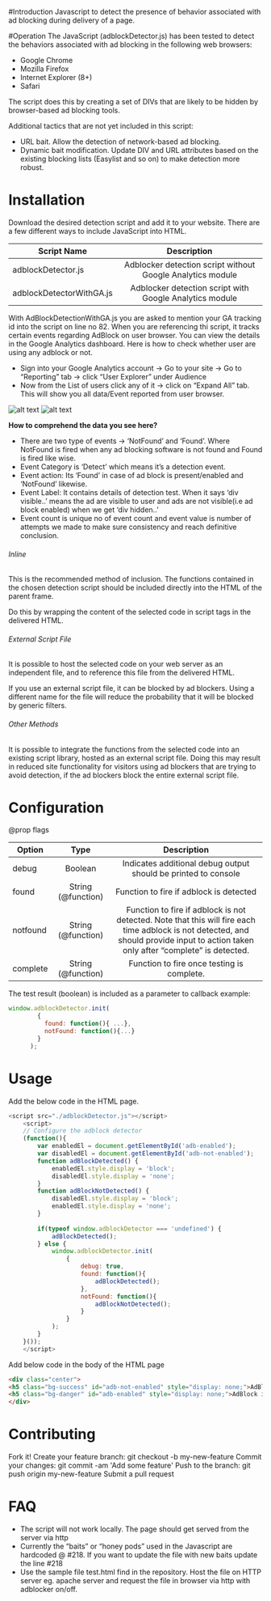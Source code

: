 #Introduction
Javascript to detect the presence of behavior associated with ad blocking during delivery of a page.

#Operation
The JavaScript (adblockDetector.js) has been tested to detect the behaviors associated with ad blocking in the following web browsers:
- Google Chrome
- Mozilla Firefox
- Internet Explorer (8+)
- Safari

The script does this by creating a set of DIVs that are likely to be hidden by browser-based ad blocking tools.  

Additional tactics that are not yet included in this script:
- URL bait.  Allow the detection of network-based ad blocking.  
- Dynamic bait modification.  Update DIV and URL attributes based on the existing blocking lists (Easylist and so on) to make detection more robust.  

# Installation
Download the desired detection script and add it to your website. There are a few different ways to include JavaScript into HTML.  

| Script Name        | Description    |
| ------------- |:-------------:|
| adblockDetector.js     | Adblocker detection script without Google Analytics module | 
| adblockDetectorWithGA.js     | Adblocker detection script with Google Analytics module | 

With AdBlockDetectionWithGA.js you are asked to mention your GA tracking id into the script on line no 82. When you are referencing thi script, it tracks certain events regarding AdBlock on user browser. You can view the details in the Google Analytics dashboard. Here is how to check whether user are using any adblock or not.

- Sign into your Google Analytics account -> Go to your site -> Go to “Reporting” tab -> click “User Explorer” under Audience
- Now from the List of users click any of it -> click on “Expand All” tab. This will show you all data/Event reported from user browser.
 
![alt text](https://s3.amazonaws.com/iab-tech-lab/images/eventfound.png "Event Found")
![alt text](https://s3.amazonaws.com/iab-tech-lab/images/eventnotfound.png "Event Not Found")
 
**How to comprehend the data you see here?**
- There are two type of events -> ‘NotFound’ and ‘Found’. Where NotFound is fired when any ad blocking software is not found and Found is fired like wise.
- Event Category is ‘Detect’ which means it’s a detection event.
- Event action: Its ‘Found’ in case of ad block is present/enabled and ‘NotFound’ likewise.
- Event Label: It contains details of detection test. When it says ‘div visible..’ means the ad are visible to user and ads are not visible(i.e ad block enabled) when we get ‘div hidden..’
- Event count is unique no of event count and event value is number of attempts we made to make sure consistency and reach definitive conclusion.

###### Inline
This is the recommended method of inclusion.  The functions contained in the chosen detection script should be included directly into the HTML of the parent frame.  

Do this by wrapping the content of the selected code in script tags in the delivered HTML.  
###### External Script File
It is possible to host the selected code on your web server as an independent file, and to reference this file from the delivered HTML.  

If you use an external script file, it can be blocked by ad blockers.  Using a different name for the file will reduce the probability that it will be blocked by generic filters. 

###### Other Methods
It is possible to integrate the functions from the selected code into an existing script library, hosted as an external script file.  Doing this may result in reduced site functionality for visitors using ad blockers that are trying to avoid detection, if the ad blockers block the entire external script file.  

# Configuration
@prop flags

| Option        | Type           | Description  |
| ------------- |:-------------:| :-----:|
| debug     | Boolean | Indicates additional debug output should be printed to console |
| found      | String (@function)      |   Function to fire if adblock is detected |
| notfound | String (@function)      |    Function to fire if adblock is not detected.  Note that this will fire each time adblock is not detected, and should provide input to action taken only after “complete” is detected. |
| complete     | String (@function) | Function to fire once testing is complete. |

The test result (boolean) is included as a parameter to callback
example:  
```javascript
window.adblockDetector.init(
        {
          found: function(){ ...},
          notFound: function(){...}
        }
      );
```

# Usage
Add the below code in the HTML page. 
```javascript
<script src="./adblockDetector.js"></script>
	<script>
	// Configure the adblock detector
	(function(){
		var enabledEl = document.getElementById('adb-enabled');
		var disabledEl = document.getElementById('adb-not-enabled');
		function adBlockDetected() {
			enabledEl.style.display = 'block';
			disabledEl.style.display = 'none';
		}
		function adBlockNotDetected() {
			disabledEl.style.display = 'block';
			enabledEl.style.display = 'none';
		}
		
		if(typeof window.adblockDetector === 'undefined') {
			adBlockDetected();
		} else {
			window.adblockDetector.init(
				{
					debug: true,
					found: function(){
						adBlockDetected();
					},
					notFound: function(){
						adBlockNotDetected();
					}
				}
			);
		}
	}());
	</script>
```
 
Add below code in the body of the HTML page
```html
<div class="center">
<h5 class="bg-success" id="adb-not-enabled" style="display: none;">AdBlock is disabled</h5>
<h5 class="bg-danger" id="adb-enabled" style="display: none;">AdBlock is enabled</h5>
</div>
```

# Contributing
Fork it!
Create your feature branch: git checkout -b my-new-feature
Commit your changes: git commit -am 'Add some feature'
Push to the branch: git push origin my-new-feature
Submit a pull request

# FAQ
- The script will not work locally. The page should get served from the server via http
- Currently the “baits” or “honey pods” used in the Javascript are hardcoded @ #218. If you want to update the file with new baits update the line #218
- Use the sample file test.html find in the repository. Host the file on HTTP server eg. apache server and request the file in browser via http with adblocker on/off.
